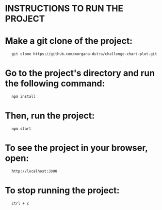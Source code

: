 # INSTRUCTIONS TO RUN THE PROJECT

# Make a git clone of the project:
```shell script
   git clone https://github.com/morgana-dutra/challenge-chart-plot.git 
```
# Go to the project's directory and run the following command:
```shell script
   npm install
```

# Then, run the project:
```shell script
   npm start
```

# To see the project in your browser, open:
```shell script
   http://localhost:3000
```

# To stop running the project:
```shell script
   ctrl + c
```
